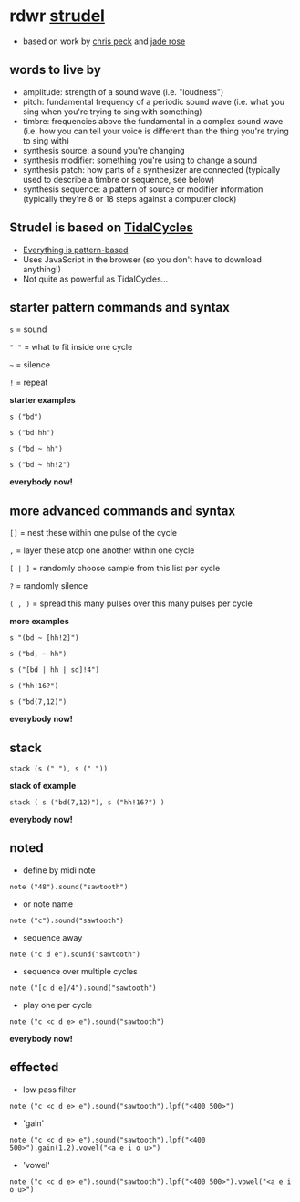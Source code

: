 # rdwr [strudel](https://strudel.cc/)
- based on work by [chris peck](https://learningmusic.ableton.com/  ) and [jade rose](https://strudel.cc/workshop/first-sounds/)

## words to live by
- amplitude: strength of a sound wave (i.e. "loudness")
- pitch: fundamental frequency of a periodic sound wave (i.e. what you sing when you're trying to sing with something)
- timbre: frequencies above the fundamental in a complex sound wave (i.e. how you can tell your voice is different than the thing you're trying to sing with)
- synthesis source: a sound you're changing
- synthesis modifier: something you're using to change a sound
- synthesis patch: how parts of a synthesizer are connected (typically used to describe a timbre or sequence, see below)
- synthesis sequence: a pattern of source or modifier information (typically they're 8 or 18 steps against a computer clock)

## Strudel is based on [TidalCycles](https://tidalcycles.org/)
- [Everything is pattern-based](https://tidalcycles.org/docs/reference/cycles)
- Uses JavaScript in the browser (so you don't have to download anything!)
- Not quite as powerful as TidalCycles...

## starter pattern commands and syntax
`s` = sound

`" "` = what to fit inside one cycle

`~` = silence

`!` = repeat

**starter examples**

`s ("bd")`

`s ("bd hh")`

`s ("bd ~ hh")`

`s ("bd ~ hh!2")`

**everybody now!**

## more advanced commands and syntax

`[]` = nest these within one pulse of the cycle

`,` = layer these atop one another within one cycle

`[ | ]` = randomly choose sample from this list per cycle

`?` = randomly silence

`( , )` = spread this many pulses over this many pulses per cycle

**more examples**

`s "(bd ~ [hh!2]")`

`s ("bd, ~ hh")`

`s ("[bd | hh | sd]!4")`

`s ("hh!16?")`

`s ("bd(7,12)")`

**everybody now!**

## stack

`stack (s (" "),
s (" "))`

**stack of example**

`stack (
s ("bd(7,12)"),
s ("hh!16?")
)`

**everybody now!**

## noted

- define by midi note

`note ("48").sound("sawtooth")`

- or note name

`note ("c").sound("sawtooth")`

- sequence away

`note ("c d e").sound("sawtooth")`

- sequence over multiple cycles

`note ("[c d e]/4").sound("sawtooth")`

- play one per cycle

`note ("c <c d e> e").sound("sawtooth")`

**everybody now!**

## effected

- low pass filter

`note ("c <c d e> e").sound("sawtooth").lpf("<400 500>")`

- 'gain'

`note ("c <c d e> e").sound("sawtooth").lpf("<400 500>").gain(1.2).vowel("<a e i o u>")`

- 'vowel'

`note ("c <c d e> e").sound("sawtooth").lpf("<400 500>").vowel("<a e i o u>")`
